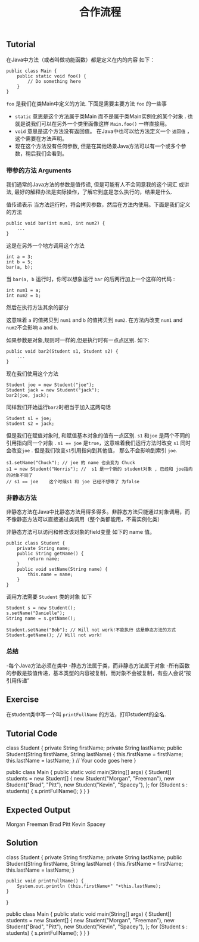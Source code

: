 ﻿---
layout: post
title: 合作流程
keywords: 编码格式, 开发规范, 命名规范
categories: [Java初级码农]
tags: [编码格式]
---

Tutorial
--------

在Java中方法（或者叫做功能函数）都是定义在内的内容  如下：

    public class Main {
        public static void foo() {
            // Do something here
        }
    }

`foo` 是我们在类Main中定义的方法. 下面是需要主要方法 `foo` 的一些事

- `static` 意思是这个方法属于类Main 而不是属于类Main实例化的某个对象 . 也就是说我们可以在另外一个类里面像这样 `Main.foo()` 一样直接用。
- `void` 意思是这个方法没有返回值。 在Java中也可以给方法定义一个 `返回值` ，这个需要在方法声明。
- 现在这个方法没有任何参数, 但是在其他场景Java方法可以有一个或多个参数，稍后我们会看到。

### 带参的方法 Arguments

我们通常的Java方法的参数是值传递, 但是可能有人不会同意我的这个词汇 或讲法, 最好的解释办法是实际操作，了解它到底是怎么执行的，结果是什么.

值传递表示 当方法运行时，将会拷贝参数，然后在方法内使用。下面是我们定义的方法

    public void bar(int num1, int num2) {
        ...
    }

这是在另外一个地方调用这个方法

    int a = 3;
    int b = 5;
    bar(a, b);

当 `bar(a, b` 运行时，你可以想象运行 `bar` 的后两行加上一个这样的代码 :

    int num1 = a;
    int num2 = b;

然后在执行方法其余的部分

这意味着 `a` 的值拷贝到 `num1` and `b` 的值拷贝到 `num2`. 在方法内改变 `num1` and `num2`不会影响 `a` and `b`.

如果参数是对象,规则时一样的,但是执行时有一点点区别. 如下:

    public void bar2(Student s1, Student s2) {
        ...
    }

现在我们使用这个方法

    Student joe = new Student("joe");
    Student jack = new Student("jack");
    bar2(joe, jack);

同样我们开始运行`bar2`时相当于加入这两句话

    Student s1 = joe;
    Student s2 = jack;

但是我们在赋值对象时, 和赋值基本对象的值有一点区别. `s1` 和`joe` 是两个不同的引用指向同一个对象 . `s1 == joe` 是`true`，这意味着我们运行方法时改变 `s1` 同时会改变`joe` . 但是我们改变`s1`引用指向到其他值， 那么不会影响到索引 `joe`.

    s1.setName("Chuck"); // joe 的 name 也会变为 Chuck 
    s1 = new Student("Norris"); //  s1 是一个新的 student对象 , 已经和 joe指向的对象不同了
    // s1 == joe    这个时候s1 和 joe 已经不想等了 为false

### 非静态方法

非静态方法在Java中比静态方法用得多得多。非静态方法只能通过对象调用，而不像静态方法可以直接通过类调用（整个类都能用，不需实例化类）

非静态方法可以访问和修改该对象的field变量 如下的 name 值。

    public class Student {
        private String name;
        public String getName() {
            return name;
        }
        public void setName(String name) {
            this.name = name;
        }
    }

 调用方法需要 `Student` 类的对象 如下

    Student s = new Student();
    s.setName("Danielle");
    String name = s.getName();

    Student.setName("Bob"); // Will not work!不能执行 这是静态方法的方式
    Student.getName(); // Will not work!

### 总结

-每个Java方法必须在类中
-静态方法属于类，而非静态方法属于对象
-所有函数的参数是按值传递，基本类型的内容被复制，而对象不会被复制，有些人会说“按引用传递”

Exercise
--------

在student类中写一个叫 `printFullName` 的方法，打印student的全名.

Tutorial Code
-------------

class Student {
    private String firstName;
    private String lastName;
    public Student(String firstName, String lastName) {
        this.firstName = firstName;
        this.lastName = lastName;
    }
    // Your code goes here
}

public class Main {
    public static void main(String[] args) {
        Student[] students = new Student[] {
            new Student("Morgan", "Freeman"),
            new Student("Brad", "Pitt"),
            new Student("Kevin", "Spacey"),
        };
        for (Student s : students) {
            s.printFullName();
        }
    }
}

Expected Output
---------------

Morgan Freeman
Brad Pitt
Kevin Spacey

Solution
--------

class Student {
    private String firstName;
    private String lastName;
    public Student(String firstName, String lastName) {
        this.firstName = firstName;
        this.lastName = lastName;
    }
    
    public void printFullName() {
        System.out.println (this.firstName+" "+this.lastName);
    }
}

public class Main {
    public static void main(String[] args) {
        Student[] students = new Student[] {
            new Student("Morgan", "Freeman"),
            new Student("Brad", "Pitt"),
            new Student("Kevin", "Spacey"),
        };
        for (Student s : students) {
            s.printFullName();
        }
    }
}
